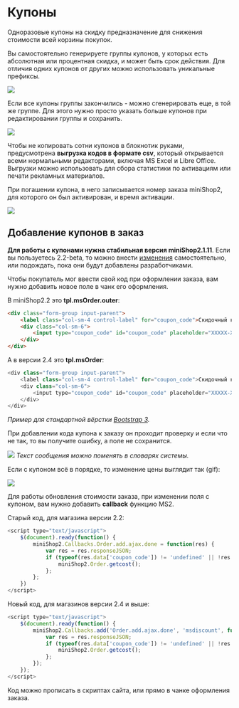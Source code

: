 # Купоны

Одноразовые купоны на скидку предназначение для снижения стоимости всей корзины покупок.

Вы самостоятельно генерируете группы купонов, у которых есть абсолютная или процентная скидка, и может быть срок действия. Для отличия одних купонов от других можно использовать уникальные префиксы.

[![](https://file.modx.pro/files/f/2/f/f2f5cc342e1c0f77f9e1df3b55ee35b4s.jpg)](https://file.modx.pro/files/f/2/f/f2f5cc342e1c0f77f9e1df3b55ee35b4.png)

Если все купоны группы закончились - можно сгенерировать еще, в той же группе. Для этого нужно просто указать больше купонов при редактировании группы и сохранить.

[![](https://file.modx.pro/files/4/3/b/43b34a02ef2e03f5db0d7ce60876a3eds.jpg)](https://file.modx.pro/files/4/3/b/43b34a02ef2e03f5db0d7ce60876a3ed.png)

Чтобы не копировать сотни купонов в блокнотик руками, предусмотрена **выгрузка кодов в формате csv**, который открывается всеми нормальными редакторами, включая MS Excel и Libre Office.
Выгрузки можно использовать для сбора статистики по активациям или печати рекламных материалов.

При погашении купона, в него записывается номер заказа miniShop2, для которого он был активирован, и время активации.

[![](https://file.modx.pro/files/6/c/4/6c4c36ca7ca6b67bae0145a0f810ecfes.jpg)](https://file.modx.pro/files/6/c/4/6c4c36ca7ca6b67bae0145a0f810ecfe.png)

## Добавление купонов в заказ

**Для работы c купонами нужна стабильная версия miniShop2.1.11**. Если вы пользуетесь 2.2-beta, то можно внести [изменения][0] самостоятельно, или подождать, пока они будут добавлены разработчиками.

Чтобы покупатель мог ввести свой код при оформлении заказа, вам нужно добавить новое поле в чанк его оформления.

В miniShop2.2 это **tpl.msOrder.outer**:

``` html
<div class="form-group input-parent">
    <label class="col-sm-4 control-label" for="coupon_code">Скидочный купон</label>
    <div class="col-sm-6">
        <input type="coupon_code" id="coupon_code" placeholder="XXXXX-XXXX-XXXX-XXXX" name="coupon_code" value="[[+coupon_code]]" class="form-control">
    </div>
</div>
```

А в версии 2.4 это **tpl.msOrder**:

``` php
<div class="form-group input-parent">
    <label class="col-sm-4 control-label" for="coupon_code">Скидочный купон</label>
    <div class="col-sm-6">
        <input type="coupon_code" id="coupon_code" placeholder="XXXXX-XXXX-XXXX-XXXX" name="coupon_code" value="{$order.coupon_code}" class="form-control">
    </div>
</div>
```

*Пример для стандартной вёрстки [Bootstrap 3][1].*

При добавлении кода купона к заказу он проходит проверку и если что не так, то вы получите ошибку, а поле не сохранится.

[![](https://file.modx.pro/files/9/7/e/97e6d312697b658442a19bc02680dd1as.jpg)](https://file.modx.pro/files/9/7/e/97e6d312697b658442a19bc02680dd1a.png)
*Текст сообщения можно поменять в словарях системы.*

Если с купоном всё в порядке, то изменение цены выглядит так (gif):

[![](https://file.modx.pro/files/e/c/0/ec079395ad6ced00052e447b18cc036es.jpg)](https://file.modx.pro/files/e/c/0/ec079395ad6ced00052e447b18cc036e.gif)

Для работы обновления стоимости заказа, при изменении поля с купоном, вам нужно добавить **callback** функцию MS2.

Старый код, для магазина версии 2.2:

``` javascript
<script type="text/javascript">
    $(document).ready(function() {
        miniShop2.Callbacks.Order.add.ajax.done = function(res) {
            var res = res.responseJSON;
            if (typeof(res.data['coupon_code']) != 'undefined' || !res.success) {
                miniShop2.Order.getcost();
            };
        };
    })
</script>
```

Новый код, для магазинов версии 2.4 и выше:

``` javascript
<script type="text/javascript">
    $(document).ready(function() {
        miniShop2.Callbacks.add('Order.add.ajax.done', 'msdiscount', function(res) {
            var res = res.responseJSON;
            if (typeof(res.data['coupon_code']) != 'undefined' || !res.success) {
                miniShop2.Order.getcost();
            };
        });
    });
</script>
```

Код можно прописать в скриптах сайта, или прямо в чанке оформления заказа.

[0]: https://github.com/bezumkin/miniShop2/commit/f33462045561594e56fa11312003c25c04d1bc32
[1]: http://getbootstrap.com
